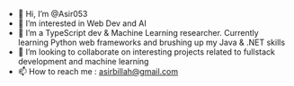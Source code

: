 - 👋 Hi, I’m @Asir053
- 👀 I’m interested in Web Dev and AI
- 🌱 I’m a TypeScript dev & Machine Learning researcher. Currently learning Python web frameworks and brushing up my Java & .NET skills
- 💞️ I’m looking to collaborate on interesting projects related to fullstack development and machine learning
- 📫 How to reach me : asirbillah@gmail.com

<!---
Asir053/Asir053 is a ✨ special ✨ repository because its `README.md` (this file) appears on your GitHub profile.
You can click the Preview link to take a look at your changes.
--->

